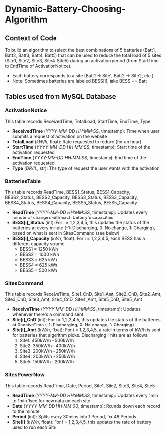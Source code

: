 # Dynamic-Battery-Choosing-Algorithm

## Context of Code
To build an algorithm to select the best combinations of 5 batteries (Batt1, Batt2, Batt3, Batt4, Batt5) that can be used to reduce the total load of 5 sites (Site1, Site2, Site3, Site4, Site5) during an activation period (from StartTime to EndTime of ActivationNotice).
- Each battery corresponds to a site (Batt1 -> Site1, Batt2 -> Site2, etc.)
- Note: Sometimes batteries are labeled BESS[i], take BESS == Batt

## Tables used from MySQL Database
### ActivationNotice 
This table records ReceivedTime, TotalLoad, StartTime, EndTime, Type
- **ReceivedTime** (_YYYY-MM-DD HH:MM:SS_, timestamp): Time when user submits a request of activation on the website 
- **TotalLoad** (_kW/h_, float): Rate requested to reduce (for an hour)
- **StartTime** (_YYYY-MM-DD HH:MM:SS_, timestamp): Start time of the activation requested
- **EndTime** (_YYYY-MM-DD HH:MM:SS_, timestamp): End time of the activation requested
- **Type** (_DR/IL_, str): The type of request the user wants with the activation

### BatteriesTable
This table records ReadTime, BESS1_Status, BESS1_Capacity, BESS2_Status, BESS2_Capacity, BESS3_Status, BESS3_Capacity, BESS4_Status, BESS4_Capacity, BESS5_Status, BESS5_Capacity
- **ReadTime** (_YYYY-MM-DD HH:MM:SS_, timestamp): Updates every minute of changes with each battery's capacities
- **BESS[i]_Status** (int): For i = 1,2,3,4,5, this updates the status of the batteries at every minute (-1: Discharging, 0: No change, 1: Charging), based on what is sent in SitesCommand (see below)
- **BESS[i]_Capacity** (_kWh_, float): For i = 1,2,3,4,5, each BESS has a different capacity volume
  - BESS1 = 1250 kWh
  - BESS2 = 1000 kWh
  - BESS3 = 625 kWh
  - BESS4 = 625 kWh
  - BESS5 = 500 kWh

### SitesCommand
This table records ReceiveTime, Site1_CnD, Site1_Amt, Site2_CnD, Site2_Amt, Site3_CnD, Site3_Amt, Site4_CnD, Site4_Amt, Site5_CnD, Site5_Amt
- **ReceiveTime** (_YYYY-MM-DD HH:MM:SS_, timestamp): Updates whenever there's a command sent
- **Site[i]_CnD** (int): For i = 1,2,3,4,5, this updates the status of the batteries at ReceiveTime (-1: Discharging, 0: No change, 1: Charging)
- **Site[i]_Amt** (_kW/h_, float): For i = 1,2,3,4,5, a rate in terms of kW/h is sent for batteries that algorithm picks. Discharging limits are as follows:
  1. Site1: 450kW/h - 500kW/h
  2. Site2: 350kW/h - 400kW/h
  3. Site3: 200kW/h - 250kW/h
  4. Site4: 200kW/h - 250kW/h
  5. Site5: 150kW/h - 200kW/h    

### SitesPowerNow
This table records ReadTime, Date, Period, Site1, Site2, Site3, Site4, Site5
- **ReadTime** (_YYYY-MM-DD HH:MM:SS_, timestamp): Updates every 1min to 1min 1sec for new data on each site
- **Date** (_YYYY-MM-DD HH:MM:00_, timestamp): Rounds down each record to the minute
- **Period** (int): Splits every 30mins into 1 Period, for 48 Periods
- **Site[i]** (_kW/h_, float): For i = 1,2,3,4,5, this updates the rate of battery used to run each Site
